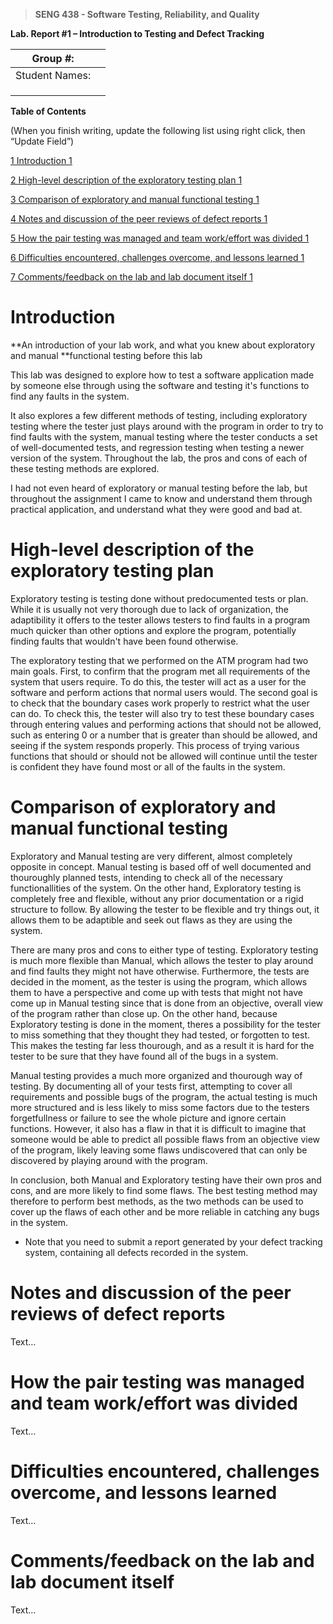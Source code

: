 >   **SENG 438 - Software Testing, Reliability, and Quality**

**Lab. Report \#1 – Introduction to Testing and Defect Tracking**

| Group \#:       |   |
|-----------------|---|
| Student Names:  |   |
|                 |   |
|                 |   |
|                 |   |

**Table of Contents**

(When you finish writing, update the following list using right click, then
“Update Field”)

[1 Introduction	1](#_Toc439194677)

[2 High-level description of the exploratory testing plan	1](#_Toc439194678)

[3 Comparison of exploratory and manual functional testing	1](#_Toc439194679)

[4 Notes and discussion of the peer reviews of defect reports	1](#_Toc439194680)

[5 How the pair testing was managed and team work/effort was
divided	1](#_Toc439194681)

[6 Difficulties encountered, challenges overcome, and lessons
learned	1](#_Toc439194682)

[7 Comments/feedback on the lab and lab document itself	1](#_Toc439194683)

# Introduction

**An introduction of your lab work, and what you knew about exploratory and manual
**functional testing before this lab

This lab was designed to explore how to test a software application made by someone else
through using the software and testing it's functions to find any faults in the system.

It also explores a few different methods of testing, including exploratory testing where
the tester just plays around with the program in order to try to find faults with the system,
manual testing where the tester conducts a set of well-documented tests, and regression testing
when testing a newer version of the system. Throughout the lab, the pros and cons of each of
these testing methods are explored. 

I had not even heard of exploratory or manual testing
before the lab, but throughout the assignment I came to know and understand them through
practical application, and understand what they were good and bad at.

# High-level description of the exploratory testing plan

Exploratory testing is testing done without predocumented tests or plan. While it
is usually not very thorough due to lack of organization, the adaptibility it offers
to the tester allows testers to find faults in a program much quicker than other options
and explore the program, potentially finding faults that wouldn't have been found otherwise.

The exploratory testing that we performed on the ATM program had two main goals. First, to
confirm that the program met all requirements of the system that users require. To do this,
the tester will act as a user for the software and perform actions that normal users would.
The second goal is to check that the boundary cases work properly to restrict what the user
can do. To check this, the tester will also try to test these boundary cases through entering
values and performing actions that should not be allowed, such as entering 0 or a number that
is greater than should be allowed, and seeing if the system responds properly. This process
of trying various functions that should or should not be allowed will continue until the
tester is confident they have found most or all of the faults in the system.

# Comparison of exploratory and manual functional testing

Exploratory and Manual testing are very different, almost completely opposite in concept.
Manual testing is based off of well documented and thouroughly planned tests, intending to
check all of the necessary functionallities of the system. On the other hand, Exploratory
testing is completely free and flexible, without any prior documentation or a rigid structure
to follow. By allowing the tester to be flexible and try things out, it allows them to be 
adaptible and seek out flaws as they are using the system.

There are many pros and cons to either type of testing. Exploratory testing is much more
flexible than Manual, which allows the tester to play around and find faults they might
not have otherwise. Furthermore, the tests are decided in the moment, as the tester is
using the program, which allows them to have a perspective and come up with tests that
might not have come up in Manual testing since that is done from an objective, overall
view of the program rather than close up. On the other hand, because Exploratory testing
is done in the moment, theres a possibility for the tester to miss something that they
thought they had tested, or forgotten to test. This makes the testing far less thourough,
and as a result it is hard for the tester to be sure that they have found all of the bugs
in a system.

Manual testing provides a much more organized and thourough way of testing. By documenting
all of your tests first, attempting to cover all requirements and possible bugs of the program,
the actual testing is much more structured and is less likely to miss some factors due to the
testers forgetfullness or failure to see the whole picture and ignore certain functions. However,
it also has a flaw in that it is difficult to imagine that someone would be able to predict all
possible flaws from an objective view of the program, likely leaving some flaws undiscovered that
can only be discovered by playing around with the program.

In conclusion, both Manual and Exploratory testing have their own pros and cons, and are more
likely to find some flaws. The best testing method may therefore to perform best methods, as
the two methods can be used to cover up the flaws of each other and be more reliable in catching
any bugs in the system.

-   Note that you need to submit a report generated by your defect tracking
    system, containing all defects recorded in the system.

# Notes and discussion of the peer reviews of defect reports

Text…

# How the pair testing was managed and team work/effort was divided 

Text…

# Difficulties encountered, challenges overcome, and lessons learned

Text…

# Comments/feedback on the lab and lab document itself

Text…
